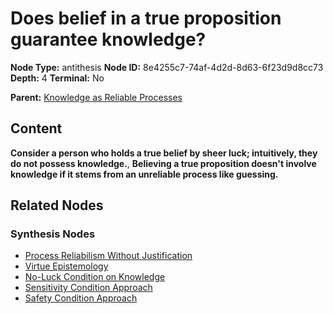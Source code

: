 # Does belief in a true proposition guarantee knowledge?

**Node Type:** antithesis
**Node ID:** 8e4255c7-74af-4d2d-8d63-6f23d9d8cc73
**Depth:** 4
**Terminal:** No

**Parent:** [Knowledge as Reliable Processes](knowledge-as-reliable-processes-synthesis-62cb261b-3b77-4cfa-bf85-4537b7116055.md)

## Content

**Consider a person who holds a true belief by sheer luck; intuitively, they do not possess knowledge.**, **Believing a true proposition doesn't involve knowledge if it stems from an unreliable process like guessing.**

## Related Nodes

### Synthesis Nodes

- [Process Reliabilism Without Justification](process-reliabilism-without-justification-synthesis-b3c3423e-5671-4a7a-b013-f98a56e19cd8.md)
- [Virtue Epistemology](virtue-epistemology-synthesis-e79b69ae-3621-4b56-9120-ca7a30d532e4.md)
- [No-Luck Condition on Knowledge](no-luck-condition-on-knowledge-synthesis-0f8a4eba-2398-4e2d-b4e1-3cbff207ad0c.md)
- [Sensitivity Condition Approach](sensitivity-condition-approach-synthesis-73a2f25f-042d-4788-a4f0-4ef339413daa.md)
- [Safety Condition Approach](safety-condition-approach-synthesis-9adf64ca-2d4a-43d2-9da7-06b643ce0669.md)
